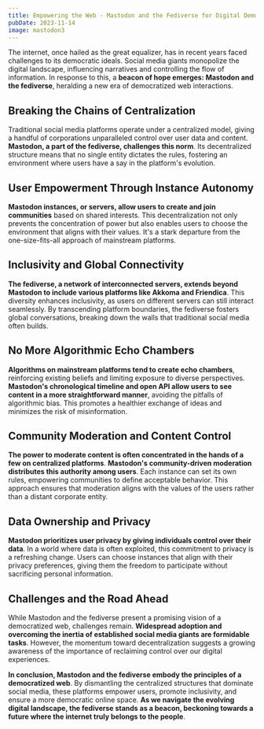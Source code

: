 ```yaml
---
title: Empowering the Web - Mastodon and the Fediverse for Digital Democracy
pubDate: 2023-11-14
image: mastodon3
---
```


The internet, once hailed as the great equalizer, has in recent years faced challenges to its democratic ideals. Social media giants monopolize the digital landscape, influencing narratives and controlling the flow of information. In response to this, a **beacon of hope emerges: Mastodon and the fediverse**, heralding a new era of democratized web interactions.

## Breaking the Chains of Centralization

Traditional social media platforms operate under a centralized model, giving a handful of corporations unparalleled control over user data and content. **Mastodon, a part of the fediverse, challenges this norm**. Its decentralized structure means that no single entity dictates the rules, fostering an environment where users have a say in the platform's evolution.

## User Empowerment Through Instance Autonomy

**Mastodon instances, or servers, allow users to create and join communities** based on shared interests. This decentralization not only prevents the concentration of power but also enables users to choose the environment that aligns with their values. It's a stark departure from the one-size-fits-all approach of mainstream platforms.

## Inclusivity and Global Connectivity

**The fediverse, a network of interconnected servers, extends beyond Mastodon to include various platforms like Akkoma and Friendica**. This diversity enhances inclusivity, as users on different servers can still interact seamlessly. By transcending platform boundaries, the fediverse fosters global conversations, breaking down the walls that traditional social media often builds.

## No More Algorithmic Echo Chambers

**Algorithms on mainstream platforms tend to create echo chambers**, reinforcing existing beliefs and limiting exposure to diverse perspectives. **Mastodon's chronological timeline and open API allow users to see content in a more straightforward manner**, avoiding the pitfalls of algorithmic bias. This promotes a healthier exchange of ideas and minimizes the risk of misinformation.

## Community Moderation and Content Control

**The power to moderate content is often concentrated in the hands of a few on centralized platforms**. **Mastodon's community-driven moderation distributes this authority among users**. Each instance can set its own rules, empowering communities to define acceptable behavior. This approach ensures that moderation aligns with the values of the users rather than a distant corporate entity.

## Data Ownership and Privacy

**Mastodon prioritizes user privacy by giving individuals control over their data**. In a world where data is often exploited, this commitment to privacy is a refreshing change. Users can choose instances that align with their privacy preferences, giving them the freedom to participate without sacrificing personal information.

## Challenges and the Road Ahead

While Mastodon and the fediverse present a promising vision of a democratized web, challenges remain. **Widespread adoption and overcoming the inertia of established social media giants are formidable tasks**. However, the momentum toward decentralization suggests a growing awareness of the importance of reclaiming control over our digital experiences.

**In conclusion, Mastodon and the fediverse embody the principles of a democratized web**. By dismantling the centralized structures that dominate social media, these platforms empower users, promote inclusivity, and ensure a more democratic online space. **As we navigate the evolving digital landscape, the fediverse stands as a beacon, beckoning towards a future where the internet truly belongs to the people**.
